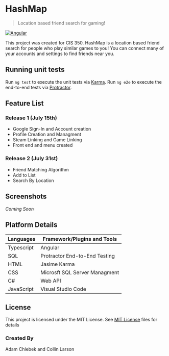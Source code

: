 # HashMap
> Location based friend search for gaming!

[![Angular](https://img.shields.io/badge/Angular-v8.0-red.svg)](https://angular.io/)

This project was created for CIS 350. HashMap is a location based friend search for people who play similar games to you! You can connect many of your accounts and settings to find friends near you.

## Running unit tests

Run `ng test` to execute the unit tests via [Karma](https://karma-runner.github.io). Run `ng e2e` to execute the end-to-end tests via [Protractor](http://www.protractortest.org/).

## Feature List

### Release 1 (July 15th)
  - Google Sign-In and Account creation
  - Profile Creation and Managment
  - Steam Linking and Game Linking
  - Front end and menu created
  
### Release 2 (July 31st)
  - Friend Matching Algorithm
  - Add to List
  - Search By Location

## Screenshots
*Coming Soon*

## Platform Details

| Languages  | Framework/Plugins and Tools |
| ------     | ------ |
| Typescript | Angular                       |
| SQL        | Protractor End-to-End Testing |
| HTML       | Jasime Karma                  |
| CSS        | Microsft SQL Server Managment |
| C#         | Web API                       |
| JavaScript | Visual Studio Code            |

## License
 This project is licensed under the MIT License. See [MIT License](LICENSE.md) files for details
 
### Created By
Adam Chlebek and Collin Larson
